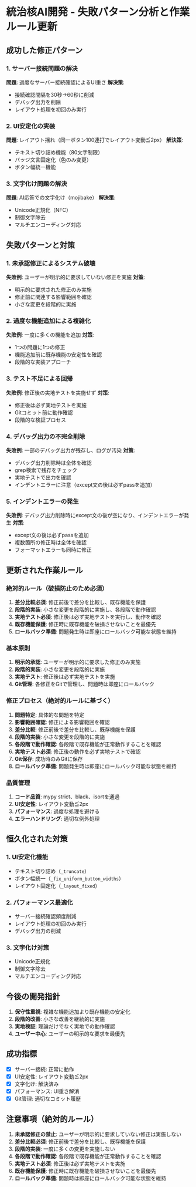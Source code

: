 # 統治核AI開発 - 失敗パターン分析と作業ルール更新

## 成功した修正パターン

### 1. サーバー接続問題の解決

**問題**: 過度なサーバー接続確認によるUI重さ
**解決策**:

- 接続確認間隔を30秒→60秒に削減
- デバッグ出力を削除
- レイアウト処理を初回のみ実行

### 2. UI安定化の実装

**問題**: レイアウト揺れ（同一ボタン100連打でレイアウト変動≦2px）
**解決策**:

- テキスト切り詰め機能（80文字制限）
- バッジ文言固定化（色のみ変更）
- ボタン幅統一機能

### 3. 文字化け問題の解決

**問題**: AI応答での文字化け（mojibake）
**解決策**:

- Unicode正規化（NFC）
- 制御文字除去
- マルチエンコーディング対応

## 失敗パターンと対策

### 1. 未承認修正によるシステム破壊

**失敗例**: ユーザーが明示的に要求していない修正を実施
**対策**:

- 明示的に要求された修正のみ実施
- 修正前に関連する影響範囲を確認
- 小さな変更を段階的に実施

### 2. 過度な機能追加による複雑化

**失敗例**: 一度に多くの機能を追加
**対策**:

- 1つの問題に1つの修正
- 機能追加前に既存機能の安定性を確認
- 段階的な実装アプローチ

### 3. テスト不足による回帰

**失敗例**: 修正後の実地テストを実施せず
**対策**:

- 修正後は必ず実地テストを実施
- Gitコミット前に動作確認
- 段階的な検証プロセス

### 4. デバッグ出力の不完全削除

**失敗例**: 一部のデバッグ出力が残存し、ログが汚染
**対策**:

- デバッグ出力削除時は全体を確認
- grep検索で残存をチェック
- 実地テストで出力を確認
- インデントエラーに注意（except文の後は必ずpassを追加）

### 5. インデントエラーの発生

**失敗例**: デバッグ出力削除時にexcept文の後が空になり、インデントエラーが発生
**対策**:

- except文の後は必ずpassを追加
- 複数箇所の修正時は全体を確認
- フォーマットエラーも同時に修正

## 更新された作業ルール

### 絶対的ルール（破損防止のため必須）

1. **差分比較必須**: 修正前後で差分を比較し、既存機能を保護
2. **段階的実装**: 小さな変更を段階的に実施し、各段階で動作確認
3. **実地テスト必須**: 修正後は必ず実地テストを実行し、動作を確認
4. **既存機能保護**: 修正時に既存機能を破損させないことを最優先
5. **ロールバック準備**: 問題発生時は即座にロールバック可能な状態を維持

### 基本原則

1. **明示的承認**: ユーザーが明示的に要求した修正のみ実施
2. **段階的実装**: 小さな変更を段階的に実施
3. **実地テスト**: 修正後は必ず実地テストを実施
4. **Git管理**: 各修正をGitで管理し、問題時は即座にロールバック

### 修正プロセス（絶対的ルールに基づく）

1. **問題特定**: 具体的な問題を特定
2. **影響範囲確認**: 修正による影響範囲を確認
3. **差分比較**: 修正前後で差分を比較し、既存機能を保護
4. **段階的実装**: 小さな変更を段階的に実施
5. **各段階で動作確認**: 各段階で既存機能が正常動作することを確認
6. **実地テスト必須**: 修正後の動作を必ず実地テストで確認
7. **Git保存**: 成功時のみGitに保存
8. **ロールバック準備**: 問題発生時は即座にロールバック可能な状態を維持

### 品質管理

1. **コード品質**: mypy strict、black、isortを通過
2. **UI安定性**: レイアウト変動≦2px
3. **パフォーマンス**: 過度な処理を避ける
4. **エラーハンドリング**: 適切な例外処理

## 恒久化された対策

### 1. UI安定化機能

- テキスト切り詰め（`_truncate`）
- ボタン幅統一（`_fix_uniform_button_widths`）
- レイアウト固定化（`_layout_fixed`）

### 2. パフォーマンス最適化

- サーバー接続確認頻度削減
- レイアウト処理の初回のみ実行
- デバッグ出力の削減

### 3. 文字化け対策

- Unicode正規化
- 制御文字除去
- マルチエンコーディング対応

## 今後の開発指針

1. **保守性重視**: 複雑な機能追加より既存機能の安定化
2. **段階的改善**: 小さな改善を継続的に実施
3. **実地検証**: 理論だけでなく実地での動作確認
4. **ユーザー中心**: ユーザーの明示的な要求を最優先

## 成功指標

- [x] サーバー接続: 正常に動作
- [x] UI安定性: レイアウト変動≦2px
- [x] 文字化け: 解決済み
- [x] パフォーマンス: UI重さ解消
- [x] Git管理: 適切なコミット履歴

## 注意事項（絶対的ルール）

1. **未承認修正の禁止**: ユーザーが明示的に要求していない修正は実施しない
2. **差分比較必須**: 修正前後で差分を比較し、既存機能を保護
3. **段階的実装**: 一度に多くの変更を実施しない
4. **各段階で動作確認**: 各段階で既存機能が正常動作することを確認
5. **実地テスト必須**: 修正後は必ず実地テストを実施
6. **既存機能保護**: 修正時に既存機能を破損させないことを最優先
7. **ロールバック準備**: 問題時は即座にロールバック可能な状態を維持
